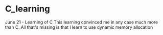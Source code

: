 # C_learning
June 21 - Learning of C
This learning convinced me in any case much more than C. All that's missing is that I learn to use dynamic memory allocation
